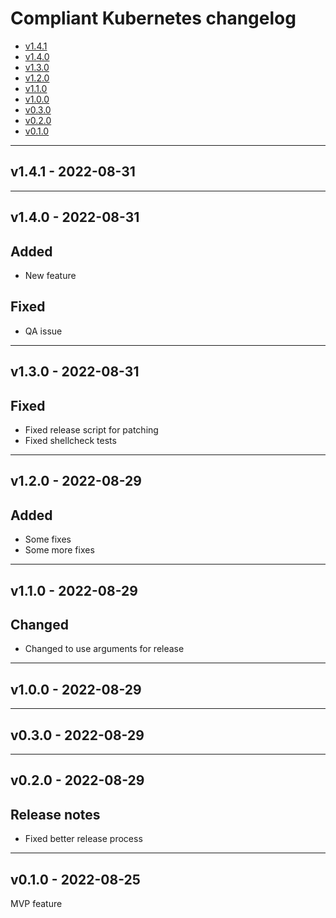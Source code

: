 # Compliant Kubernetes changelog
<!-- BEGIN TOC -->
- [v1.4.1](#v141---2022-08-31)
- [v1.4.0](#v140---2022-08-31)
- [v1.3.0](#v130---2022-08-31)
- [v1.2.0](#v120---2022-08-29)
- [v1.1.0](#v110---2022-08-29)
- [v1.0.0](#v100---2022-08-29)
- [v0.3.0](#v030---2022-08-29)
- [v0.2.0](#v020---2022-08-29)
- [v0.1.0](#v010---2022-08-25)
<!-- END TOC -->

-------------------------------------------------
## v1.4.1 - 2022-08-31


-------------------------------------------------
## v1.4.0 - 2022-08-31

## Added

- New feature

## Fixed

- QA issue

-------------------------------------------------
## v1.3.0 - 2022-08-31

## Fixed

- Fixed release script for patching
- Fixed shellcheck tests

-------------------------------------------------
## v1.2.0 - 2022-08-29

## Added

- Some fixes
- Some more fixes

-------------------------------------------------
## v1.1.0 - 2022-08-29

## Changed

- Changed to use arguments for release

-------------------------------------------------
## v1.0.0 - 2022-08-29


-------------------------------------------------
## v0.3.0 - 2022-08-29


-------------------------------------------------
## v0.2.0 - 2022-08-29

## Release notes

- Fixed better release process

-------------------------------------------------
## v0.1.0 - 2022-08-25

MVP feature
